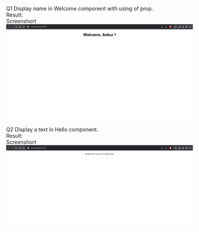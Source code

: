 Q1 Display name in Welcome component with using of prop. <br/>
    Result: <br/>
    Screenshort <br/>
    ![alt text](image.png)
<br/><br/>
Q2 Display a text in Hello component. <br/>
    Result: <br/>
    Screenshort <br/>
    ![alt text](image-1.png)